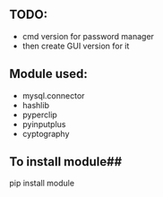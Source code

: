 ## TODO: ##
* cmd version for password manager
* then create GUI version for it

## Module used: ##
* mysql.connector
* hashlib
* pyperclip
* pyinputplus
* cyptography

## To install module##
pip install module
